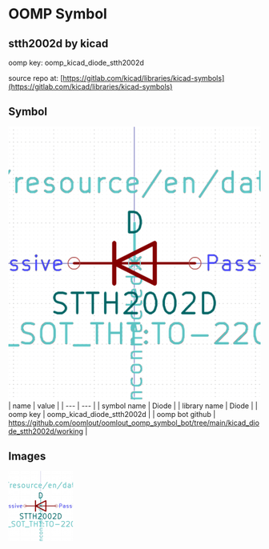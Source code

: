 # OOMP Symbol  
## stth2002d  by kicad  
  
oomp key: oomp_kicad_diode_stth2002d  
  
source repo at: [https://gitlab.com/kicad/libraries/kicad-symbols](https://gitlab.com/kicad/libraries/kicad-symbols)  
## Symbol  
  
[![working.png](working_600.png)](working.png)  
| name | value | 
| --- | --- | 
| symbol name | Diode | 
| library name | Diode | 
| oomp key | oomp_kicad_diode_stth2002d | 
| oomp bot github | https://github.com/oomlout/oomlout_oomp_symbol_bot/tree/main/kicad_diode_stth2002d/working | 
## Images  
  
[![working.png](working_140.png)](working.png)  
